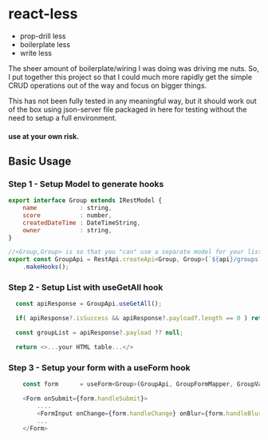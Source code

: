 # react-less
* prop-drill less
* boilerplate less
* write less
  
The sheer amount of boilerplate/wiring I was doing was driving me nuts. So, I put together this project so that I could much more rapidly get the simple CRUD operations out of the way and focus on bigger things.

This has not been fully tested in any meaningful way, but it should work out of the box using json-server file packaged in here for testing without the need to setup a full environment.

#### use at your own risk.

## Basic Usage
### Step 1 - Setup Model to generate hooks
```javascript
export interface Group extends IRestModel {
    name            : string,
    score           : number,
    createdDateTime : DateTimeString,
    owner           : string,
}

//<Group,Group> is so that you "can" use a separate model for your list if desired (helpful for wide tables, etc.)
export const GroupApi = RestApi.createApi<Group, Group>(`${api}/groups`)
    .makeHooks();
```

### Step 2 - Setup List with useGetAll hook
```javascript
  const apiResponse = GroupApi.useGetAll();

  if( apiResponse?.isSuccess && apiResponse?.payload?.length == 0 ) return <p>No groups found.</p>

  const groupList = apiResponse?.payload ?? null;

  return <>...your HTML table...</>
```

### Step 3 - Setup your form with a useForm hook
```javascript
    const form      = useForm<Group>(GroupApi, GroupFormMapper, GroupValidation, id, returnUrl);

    <Form onSubmit={form.handleSubmit}>
        ....
        <FormInput onChange={form.handleChange} onBlur={form.handleBlur} ...rest />
        ...
    </Form>
```
